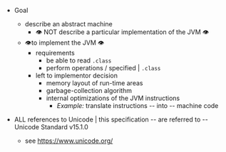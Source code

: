 * Goal
  * describe an abstract machine
    * 👁️ NOT describe a particular implementation of the JVM 👁️
  * 👁to implement the JVM 👁️
    * ️requirements 
      * be able to read `.class`
      * perform operations / specified | `.class`
    * left to implementor decision
      * memory layout of run-time areas
      * garbage-collection algorithm
      * internal optimizations of the JVM instructions 
        * _Example:_ translate instructions -- into -- machine code

* ALL references to Unicode | this specification -- are referred to -- Unicode Standard v15.1.0
  * see https://www.unicode.org/
